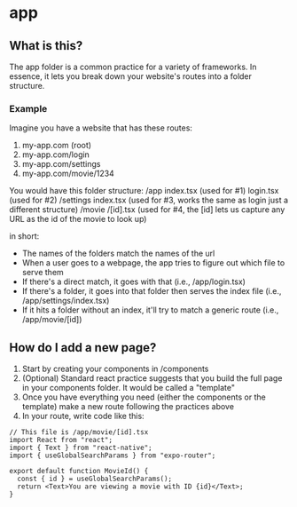 # app

## What is this?

The app folder is a common practice for a variety of frameworks.
In essence, it lets you break down your website's routes into a folder structure.

### Example

Imagine you have a website that has these routes:

1. my-app.com (root)
2. my-app.com/login
3. my-app.com/settings
4. my-app.com/movie/1234

You would have this folder structure:
/app
index.tsx (used for #1)
login.tsx (used for #2)
/settings
index.tsx (used for #3, works the same as login just a different structure)
/movie
/[id].tsx (used for #4, the [id] lets us capture any URL as the id of the movie to look up)

in short:

- The names of the folders match the names of the url
- When a user goes to a webpage, the app tries to figure out which file to serve them
- If there's a direct match, it goes with that (i.e., /app/login.tsx)
- If there's a folder, it goes into that folder then serves the index file (i.e., /app/settings/index.tsx)
- If it hits a folder without an index, it'll try to match a generic route (i.e., /app/movie/[id])

## How do I add a new page?

1. Start by creating your components in /components
2. (Optional) Standard react practice suggests that you build the full page in your components folder. It would be called a "template"
3. Once you have everything you need (either the components or the template) make a new route following the practices above
4. In your route, write code like this:

```tsx
// This file is /app/movie/[id].tsx
import React from "react";
import { Text } from "react-native";
import { useGlobalSearchParams } from "expo-router";

export default function MovieId() {
  const { id } = useGlobalSearchParams();
  return <Text>You are viewing a movie with ID {id}</Text>;
}
```
